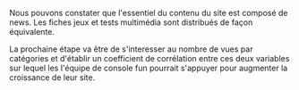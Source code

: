 Nous pouvons constater que l'essentiel du contenu du site est composé de news. Les fiches jeux et tests multimédia sont distribués de façon équivalente.

La prochaine étape va être de s'interesser au nombre de vues par catégories et d'établir un coefficient de corrélation entre ces deux variables sur lequel les l'équipe de console fun pourrait s'appuyer pour augmenter la croissance de leur site.
